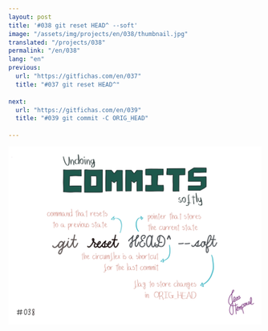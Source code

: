 ```yaml
---
layout: post
title: '#038 git reset HEAD^ --soft'
image: "/assets/img/projects/en/038/thumbnail.jpg"
translated: "/projects/038"
permalink: "/en/038"
lang: "en"
previous:
  url: "https://gitfichas.com/en/037"
  title: "#037 git reset HEAD^"

next:
  url: "https://gitfichas.com/en/039"
  title: "#039 git commit -C ORIG_HEAD"

---
```


<img alt="If you need to undo a commit but maintain the corresponding alterations alterations use the command git reset HEAD^ --soft" src="/assets/img/projects/en/038/full.jpg">


<!--
<a href="FILL">
  <strong>FILL</strong>
</a>
-->
